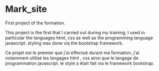 # Mark_site
First project of the formation.

This project is the first that I carried out during my training, I used in particular the languages html, css as well as the programming language javascript.
styling was done via the bootstrap framework.

Ce projet est le premier que j'ai effectué durant ma formation, j'ai notamment utilisé les langages html , css ainsi que le langage de programmation javascript.
le style a était fait via le framework bootstrap.
